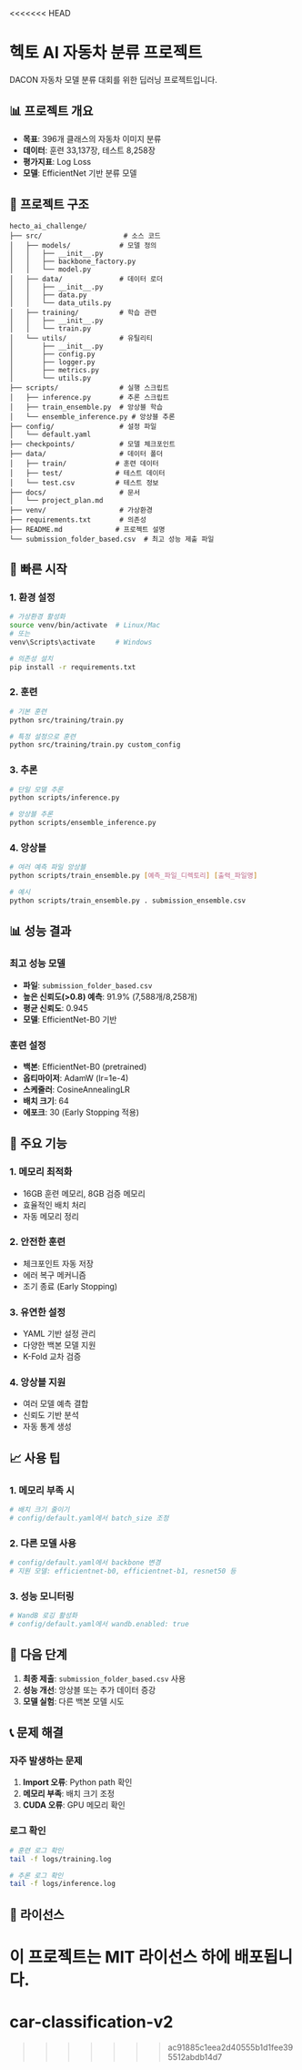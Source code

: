 <<<<<<< HEAD
# 헥토 AI 자동차 분류 프로젝트

DACON 자동차 모델 분류 대회를 위한 딥러닝 프로젝트입니다.

## 📊 프로젝트 개요

- **목표**: 396개 클래스의 자동차 이미지 분류
- **데이터**: 훈련 33,137장, 테스트 8,258장
- **평가지표**: Log Loss
- **모델**: EfficientNet 기반 분류 모델

## 📁 프로젝트 구조

```
hecto_ai_challenge/
├── src/                    # 소스 코드
│   ├── models/            # 모델 정의
│   │   ├── __init__.py
│   │   ├── backbone_factory.py
│   │   └── model.py
│   ├── data/              # 데이터 로더
│   │   ├── __init__.py
│   │   ├── data.py
│   │   └── data_utils.py
│   ├── training/          # 학습 관련
│   │   ├── __init__.py
│   │   └── train.py
│   └── utils/             # 유틸리티
│       ├── __init__.py
│       ├── config.py
│       ├── logger.py
│       ├── metrics.py
│       └── utils.py
├── scripts/               # 실행 스크립트
│   ├── inference.py       # 추론 스크립트
│   ├── train_ensemble.py  # 앙상블 학습
│   └── ensemble_inference.py # 앙상블 추론
├── config/                # 설정 파일
│   └── default.yaml
├── checkpoints/           # 모델 체크포인트
├── data/                  # 데이터 폴더
│   ├── train/            # 훈련 데이터
│   ├── test/             # 테스트 데이터
│   └── test.csv          # 테스트 정보
├── docs/                  # 문서
│   └── project_plan.md
├── venv/                  # 가상환경
├── requirements.txt       # 의존성
├── README.md             # 프로젝트 설명
└── submission_folder_based.csv  # 최고 성능 제출 파일
```

## 🚀 빠른 시작

### 1. 환경 설정

```bash
# 가상환경 활성화
source venv/bin/activate  # Linux/Mac
# 또는
venv\Scripts\activate     # Windows

# 의존성 설치
pip install -r requirements.txt
```

### 2. 훈련

```bash
# 기본 훈련
python src/training/train.py

# 특정 설정으로 훈련
python src/training/train.py custom_config
```

### 3. 추론

```bash
# 단일 모델 추론
python scripts/inference.py

# 앙상블 추론
python scripts/ensemble_inference.py
```

### 4. 앙상블

```bash
# 여러 예측 파일 앙상블
python scripts/train_ensemble.py [예측_파일_디렉토리] [출력_파일명]

# 예시
python scripts/train_ensemble.py . submission_ensemble.csv
```

## 📊 성능 결과

### 최고 성능 모델
- **파일**: `submission_folder_based.csv`
- **높은 신뢰도(>0.8) 예측**: 91.9% (7,588개/8,258개)
- **평균 신뢰도**: 0.945
- **모델**: EfficientNet-B0 기반

### 훈련 설정
- **백본**: EfficientNet-B0 (pretrained)
- **옵티마이저**: AdamW (lr=1e-4)
- **스케줄러**: CosineAnnealingLR
- **배치 크기**: 64
- **에포크**: 30 (Early Stopping 적용)

## 🔧 주요 기능

### 1. 메모리 최적화
- 16GB 훈련 메모리, 8GB 검증 메모리
- 효율적인 배치 처리
- 자동 메모리 정리

### 2. 안전한 훈련
- 체크포인트 자동 저장
- 에러 복구 메커니즘
- 조기 종료 (Early Stopping)

### 3. 유연한 설정
- YAML 기반 설정 관리
- 다양한 백본 모델 지원
- K-Fold 교차 검증

### 4. 앙상블 지원
- 여러 모델 예측 결합
- 신뢰도 기반 분석
- 자동 통계 생성

## 📈 사용 팁

### 1. 메모리 부족 시
```bash
# 배치 크기 줄이기
# config/default.yaml에서 batch_size 조정
```

### 2. 다른 모델 사용
```bash
# config/default.yaml에서 backbone 변경
# 지원 모델: efficientnet-b0, efficientnet-b1, resnet50 등
```

### 3. 성능 모니터링
```bash
# WandB 로깅 활성화
# config/default.yaml에서 wandb.enabled: true
```

## 🎯 다음 단계

1. **최종 제출**: `submission_folder_based.csv` 사용
2. **성능 개선**: 앙상블 또는 추가 데이터 증강
3. **모델 실험**: 다른 백본 모델 시도

## 📞 문제 해결

### 자주 발생하는 문제

1. **Import 오류**: Python path 확인
2. **메모리 부족**: 배치 크기 조정
3. **CUDA 오류**: GPU 메모리 확인

### 로그 확인
```bash
# 훈련 로그 확인
tail -f logs/training.log

# 추론 로그 확인  
tail -f logs/inference.log
```

## 📄 라이선스

이 프로젝트는 MIT 라이선스 하에 배포됩니다. 
=======
# car-classification-v2
>>>>>>> ac91885c1eea2d40555b1d1fee395512abdb14d7
